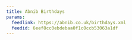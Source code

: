 ```yaml
---
title: Abnib Birthdays
params:
  feedlink: https://abnib.co.uk/birthdays.xml
  feedid: 6eef8cc0ebdebaa0f1c0ccb53063a1df
---
```

